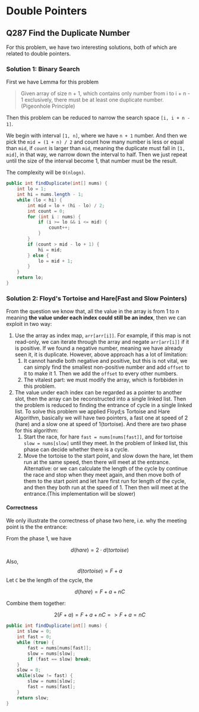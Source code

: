 # Double Pointers

## Q287 Find the Duplicate Number

For this problem, we have two interesting solutions, both of which are related to double pointers. 

### Solution 1: Binary Search

First we have Lemma for this problem

> Given array of size n + 1, which contains only number from i to i + n - 1 exclusively, there must be at least one duplicate number. (Pigeonhole Principle)

Then this problem can be reduced to narrow the search space `[i, i + n - 1]`.

We begin with interval `[1, n]`, where we have `n + 1` number. And then we pick the `mid = (1 + n) / 2` and count how many number is less or equal than `mid`, if `count` is larger than `mid`, meaning the duplicate must fall in `[1, mid]`, in that way, we narrow down the interval to half. Then we just repeat until the size of the interval become 1, that number must be the result.

The complexity will be `O(nlogn)`.

```java
public int findDuplicate(int[] nums) {
    int lo = 1;
    int hi = nums.length - 1;
    while (lo < hi) {
        int mid = lo + (hi - lo) / 2;
        int count = 0;
        for (int i : nums) {
            if (i >= lo && i <= mid) {
                count++;
            }
        }
        if (count > mid - lo + 1) {
            hi = mid;
        } else {
            lo = mid + 1;
        }
    }
    return lo;
}
```

### Solution 2: Floyd's Tortoise and Hare(Fast and Slow Pointers)

From the question we know that, all the value in the array is from 1 to n meaning **the value under each index could still be an index**, then we can exploit in two way:
1. Use the array as index map, `arr[arr[i]]`. For example, if this map is not read-only, we can iterate through the array and negate `arr[arr[i]]` if it is positive. If we found a negative number, meaning we have already seen it, it is duplicate. However, above approach has a lot of limitation: 
   1. It cannot handle both negative and positive, but this is not vital, we can simply find the smallest non-positive number and add `offset` to it to make it 1. Then we add the `offset` to every other numbers.
   2. The vitalest part: we must modify the array, which is forbbiden in this problem.
2. The value under each index can be regarded as a pointer to another slot, then the array can be reconstructed into a single linked list. Then the problem is reduced to finding the entrance of cycle in a single linked list. To solve this problem we applied Floyd;s Tortoise and Hare Algorithm, basically we will have two pointers, a fast one at speed of 2 (hare) and a slow one at speed of 1(tortoise). And there are two phase for this algorithm:
   1. Start the race, for hare `fast = nums[nums[fast]]`, and for tortoise `slow = nums[slow]` until they meet. In the problem of linked list, this phase can decide whether there is a cycle.
   2. Move the tortoise to the start point, and slow down the hare, let them run at the same speed, then there will meet at the entrance. Alternative: or we can calculate the length of the cycle by continue the race and stop when they meet again, and then move both of them to the start point and let hare first run for length of the cycle, and then they both run at the speed of 1. Then then will meet at the entrance.(This implementation will be slower)

#### Correctness

We only illustrate the correctness of phase two here, i.e. why the meeting point is the the entrance: 

From the phase 1, we have 

$$d(hare) = 2 \cdot d(tortoise)$$

Also, 
$$d(tortoise) = F + a$$
Let `C` be the length of the cycle, the 

$$d(hare) = F + a + nC$$

Combine them together:

$$2(F + a) = F + a + nC => F + a = nC$$

```java
public int findDuplicate(int[] nums) {
    int slow = 0;
    int fast = 0;
    while (true) {
        fast = nums[nums[fast]];
        slow = nums[slow];
        if (fast == slow) break;
    }
    slow = 0;
    while(slow != fast) {
        slow = nums[slow];
        fast = nums[fast];
    }
    return slow;
}
```
